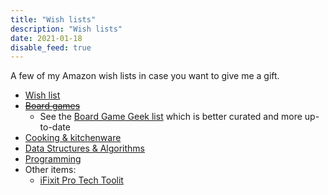 ```yaml
---
title: "Wish lists"
description: "Wish lists"
date: 2021-01-18
disable_feed: true
---
```


A few of my Amazon wish lists in case you want to give me a gift.

* [Wish list](https://www.amazon.fr/hz/wishlist/ls/1FT0IO9JJTX57)
* ~~[Board games](https://www.amazon.fr/hz/wishlist/ls/2NY50W36THGMW)~~
  * See the [Board Game Geek list](https://boardgamegeek.com/wishlist/Ambroisie)
  which is better curated and more up-to-date
* [Cooking & kitchenware](https://www.amazon.fr/hz/wishlist/ls/2MNRCLPNABZSU)
* [Data Structures & Algorithms](https://www.amazon.fr/hz/wishlist/ls/2XZPQSBOGOFC3)
* [Programming](https://www.amazon.fr/hz/wishlist/ls/1R4KFV4H2D8IF)
* Other items:
  * [iFixit Pro Tech Toolit](https://store.ifixit.fr/products/pro-tech-toolkit)
